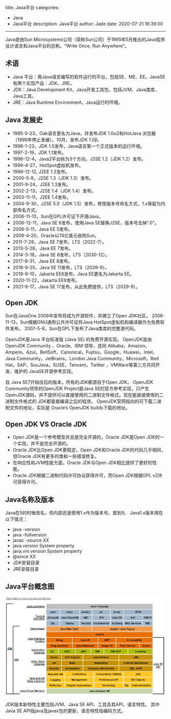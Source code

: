 title: Java平台
categories:
  - Java
  - Java平台
description: Java平台
author: Jade
date: 2020-07-21 16:39:00
---

Java是由Sun Microsystems公司（简称Sun公司）于1995年5月推出的Java程序设计语言和Java平台的总称。“Write Once, Run Anywhere”。

## 术语
- Java 平台：用Java语言编写的软件运行的平台，包括SE、ME、EE。JavaSE有两个实现产品：JDK、JRE。
- JDK：Java Development Kit，Java开发工具包，包括JVM、Java类库、Java工具。
- JRE：Java Runtime Environment，Java运行时环境。

## Java 发展史
- 1995-5-23，Oak语言更名为Java，并发布JDK 1.0α2和HotJava 浏览器（1999年停止发展）。10月，发布JDK 1.0β。
- 1996-1-23，JDK 1.0发布，Java语言第一个正式版本的运行环境。
- 1997-2-19，JDK 1.1发布。
- 1998-12-4，Java2平台拆为3个方向，J2SE 1.2（JDK 1.2）发布。
- 1999-4-27，HotSpot虚拟机发布。
- 1999-12-12, J2EE 1.2发布。
- 2000-5-8，J2SE 1.3（JDK 1.3）发布。
- 2001-9-24，J2EE 1.3发布。
- 2002-2-13，J2SE 1.4（JDK 1.4）发布。
- 2003-11-11，J2EE 1.4发布。
- 2004-9-30，J2SE 5.0（JDK 1.5）发布，修改版本号命名方式，1.x保留为内部命名方式。
- 2006-11-13，Sun在GPL许可证下开源Java。
- 2006-12-11，Java SE 6发布，使用Java SE替换J2SE，版本号去掉“.0”。
- 2006-5-11，Java EE 5发布。
- 2009-4-20，Oracle以74亿美元收购Sun。
- 2011-7-28，Java SE 7发布，LTS（2022-7）。
- 2013-5-28，Java EE 7发布。
- 2014-3-18，Java SE 8发布，LTS（2030-12）。
- 2017-8-31，Java EE 8发布。
- 2018-9-25，Java SE 11发布，LTS（2026-9）。
- 2019-9-10，Jakarta EE8发布，Java EE更名为Jakarta EE。
- 2020-11-22，Jakarta EE9发布。
- 2021-9-17，Java SE 17发布，从此免费提供，LTS（2029-9）。

## Open JDK
Sun在JavaOne 2006中宣布将成为开源软件，并建立了Open JDK社区。
2006-11-13，Sun根据GNU通用公共许可证将Java HotSpot虚拟机和编译器作为免费软件发布。
2007-5-8，Sun在GPL下发布了Java类库的完整源代码。

OpenJDK是Java 平台标准版 (Java SE) 的免费开源实现。
OpenJDK是由OpenJDK Community 、Oracle、IBM 领导，连同 Alibaba，Amazon，Ampere，Azul，BellSoft，Canonical，Fujitsu，Google，Huawei，Intel，Java Community，JetBrains，London Java Community，Microsoft，Red Hat，SAP，SouJava，SUSE，Tencent，Twitter ，VMWare等第三方共同开发、维护的 JavaSE开源参考实现。

自 Java SE7开始往后的版本，所有的JDK都源自于Open JDK。
OpenJDK Community领导的OpenJDK Project是Java SE的官方参考实现，只产生OpenJDK源码，并不提供可以直接使用的二进制文件格式。现在能直接使用的二进制文件格式的 JDK都是被编译之后的程序。
OpenJDK官网指向的可下载二进制文件的地址，实际是 Oracle’s OpenJDK builds下载的地址。

## Open JDK VS Oracle JDK
- Open JDK是一个参考模型并且是完全开源的，Oracle JDK是Open JDK的一个实现，并不是完全开源的。
- Oracle JDK比Open JDK更稳定。Open JDK和Oracle JDK的代码几乎相同，但Oracle JDK有更多的类和一些错误修复。
- 在响应性和JVM性能方面，Oracle JDK与Open JDK相比提供了更好的性能。
- Oracle JDK根据二进制代码许可协议获得许可，而Open JDK根据GPL v2许可获得许可。

## Java名称及版本
Java在5的时候改名，但内部还是使用1.x作为版本号。直到9。
Java1.x版本用在以下情况：

- java -version
- java -fullversion
- javac -source XX
- java.version System property
- java.vm.version System property
- @since XX
- JDK安装目录
- JRE安装目录

## Java平台概念图

![upload successful](/images/pasted-8.png)

JDK版本新特性主要包括JVM、Java SE API、工具及其API、语言特性。
其中Java SE API指java及javax包的更新，语言特性指编码方式。
